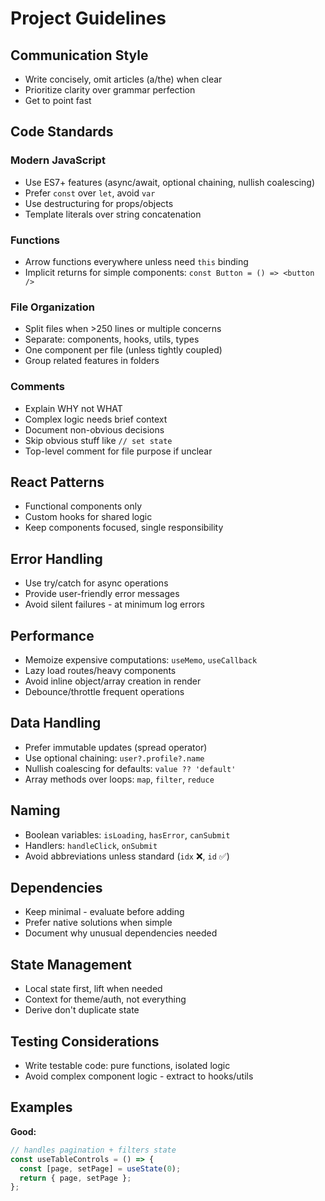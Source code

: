 # Project Guidelines

## Communication Style

- Write concisely, omit articles (a/the) when clear
- Prioritize clarity over grammar perfection
- Get to point fast

## Code Standards

### Modern JavaScript

- Use ES7+ features (async/await, optional chaining, nullish coalescing)
- Prefer `const` over `let`, avoid `var`
- Use destructuring for props/objects
- Template literals over string concatenation

### Functions

- Arrow functions everywhere unless need `this` binding
- Implicit returns for simple components: `const Button = () => <button />`

### File Organization

- Split files when >250 lines or multiple concerns
- Separate: components, hooks, utils, types
- One component per file (unless tightly coupled)
- Group related features in folders

### Comments

- Explain WHY not WHAT
- Complex logic needs brief context
- Document non-obvious decisions
- Skip obvious stuff like `// set state`
- Top-level comment for file purpose if unclear

## React Patterns

- Functional components only
- Custom hooks for shared logic
- Keep components focused, single responsibility

## Error Handling

- Use try/catch for async operations
- Provide user-friendly error messages
- Avoid silent failures - at minimum log errors

## Performance

- Memoize expensive computations: `useMemo`, `useCallback`
- Lazy load routes/heavy components
- Avoid inline object/array creation in render
- Debounce/throttle frequent operations

## Data Handling

- Prefer immutable updates (spread operator)
- Use optional chaining: `user?.profile?.name`
- Nullish coalescing for defaults: `value ?? 'default'`
- Array methods over loops: `map`, `filter`, `reduce`

## Naming

- Boolean variables: `isLoading`, `hasError`, `canSubmit`
- Handlers: `handleClick`, `onSubmit`
- Avoid abbreviations unless standard (`idx` ❌, `id` ✅)

## Dependencies

- Keep minimal - evaluate before adding
- Prefer native solutions when simple
- Document why unusual dependencies needed

## State Management

- Local state first, lift when needed
- Context for theme/auth, not everything
- Derive don't duplicate state

## Testing Considerations

- Write testable code: pure functions, isolated logic
- Avoid complex component logic - extract to hooks/utils

## Examples

**Good:**

```javascript
// handles pagination + filters state
const useTableControls = () => {
  const [page, setPage] = useState(0);
  return { page, setPage };
};
```
